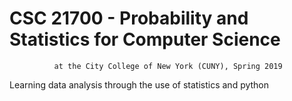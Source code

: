 # CSC 21700 - Probability and Statistics for Computer Science
              at the City College of New York (CUNY), Spring 2019

Learning data analysis through the use of statistics and python
